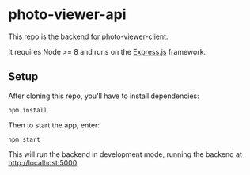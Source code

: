 # photo-viewer-api
This repo is the backend for [photo-viewer-client](https://github.com/daviadenisco/photo-viewer-client).

It requires Node >= 8 and runs on the [Express.js](https://expressjs.com/) framework.

## Setup
After cloning this repo, you'll have to install dependencies:

```
npm install
```


Then to start the app, enter:

```
npm start
```

This will run the backend in development mode, running the backend at <http://localhost:5000>.
